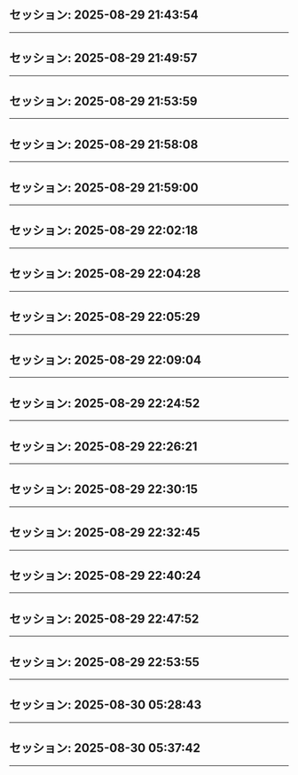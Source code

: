 
## セッション: 2025-08-29 21:43:54

---

## セッション: 2025-08-29 21:49:57

---

## セッション: 2025-08-29 21:53:59

---

## セッション: 2025-08-29 21:58:08

---

## セッション: 2025-08-29 21:59:00

---

## セッション: 2025-08-29 22:02:18

---

## セッション: 2025-08-29 22:04:28

---

## セッション: 2025-08-29 22:05:29

---

## セッション: 2025-08-29 22:09:04

---

## セッション: 2025-08-29 22:24:52

---

## セッション: 2025-08-29 22:26:21

---

## セッション: 2025-08-29 22:30:15

---

## セッション: 2025-08-29 22:32:45

---

## セッション: 2025-08-29 22:40:24

---

## セッション: 2025-08-29 22:47:52

---

## セッション: 2025-08-29 22:53:55

---

## セッション: 2025-08-30 05:28:43

---

## セッション: 2025-08-30 05:37:42

---
